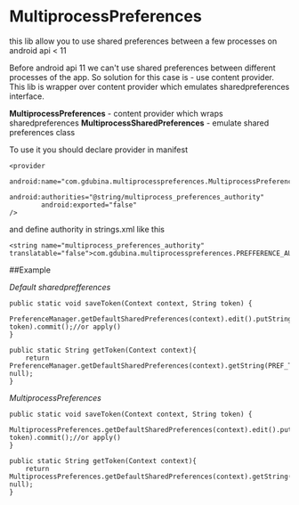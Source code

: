 MultiprocessPreferences
=======================

this lib allow you to use shared preferences between a few processes on android  api &lt; 11

Before android api 11 we can't use shared preferences between different processes of the app. 
So solution for this case is - use content provider. This lib is wrapper over content provider which emulates sharedpreferences interface.  

  

**MultiprocessPreferences** - content provider which wraps sharedpreferences 
**MultiprocessSharedPreferences** - emulate shared preferences class

To use it you should declare provider in manifest 

	<provider 
            android:name="com.gdubina.multiprocesspreferences.MultiprocessPreferences" 
            android:authorities="@string/multiprocess_preferences_authority"
            android:exported="false"
	/>
    
and define authority in strings.xml like this

	<string name="multiprocess_preferences_authority" translatable="false">com.gdubina.multiprocesspreferences.PREFFERENCE_AUTHORITY</string>


##Example

*Default sharedprefferences*  


	public static void saveToken(Context context, String token) {
		PreferenceManager.getDefaultSharedPreferences(context).edit().putString(PREF_TOKEN, token).commit();//or apply()
	}
	
	public static String getToken(Context context){
		return PreferenceManager.getDefaultSharedPreferences(context).getString(PREF_TOKEN, null);
	}



*MultiprocessPreferences*


	public static void saveToken(Context context, String token) {
		MultiprocessPreferences.getDefaultSharedPreferences(context).edit().putString(PREF_TOKEN, token).commit();//or apply()
	}
	
	public static String getToken(Context context){
		return MultiprocessPreferences.getDefaultSharedPreferences(context).getString(PREF_TOKEN, null);
	}
